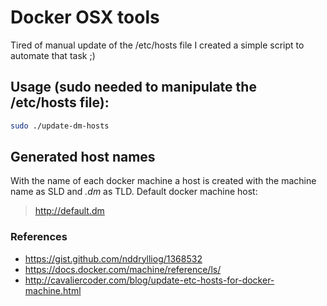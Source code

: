 # Docker OSX tools

Tired of manual update of the /etc/hosts file I created a simple script to automate that task ;)

## Usage (sudo needed to manipulate the /etc/hosts file):
```bash
sudo ./update-dm-hosts
```

## Generated host names
With the name of each docker machine a host is created with the machine name as SLD and *.dm* as TLD.
Default docker machine host:
> http://default.dm

### References
- https://gist.github.com/nddrylliog/1368532
- https://docs.docker.com/machine/reference/ls/
- http://cavaliercoder.com/blog/update-etc-hosts-for-docker-machine.html

